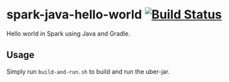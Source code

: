 # spark-java-hello-world [![Build Status](https://travis-ci.org/zouzias/spark-java-hello-world.svg?branch=master)](https://travis-ci.org/zouzias/spark-java-hello-world)

Hello world in Spark using Java and Gradle.

## Usage

Simply run `build-and-run.sh` to build and run the uber-jar.
